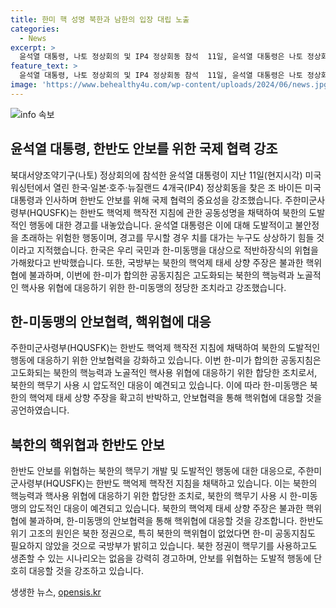 ```yaml
---
title: 한미 핵 성명 북한과 남한의 입장 대립 노출
categories:
  - News
excerpt: >
  윤석열 대통령, 나토 정상회의 및 IP4 정상회동 참석  11일, 윤석열 대통령은 나토 정상회의에 참석한 후 조 바이든 미국 대통령과 한미동맹과 관련한 공동성명을 둘러싼 긴장 상승에 대한 언급을 했다. 이에 대해 북한의 반응은 한미의 도발적 태도는 지역 안보를 위협한다고 강력하게 주장했으며, 한국 국방부는 이에 대해 북한의 핵위협을 강하게 비판하며, 만일 북한이 핵을 사용하려 한다면 한미동맹의 압도적인 대응을 경고했다. 
feature_text: >
  윤석열 대통령, 나토 정상회의 및 IP4 정상회동 참석  11일, 윤석열 대통령은 나토 정상회의에 참석한 후 조 바이든 미국 대통령과 한미동맹과 관련한 공동성명을 둘러싼 긴장 상승에 대한 언급을 했다. 이에 대해 북한의 반응은 한미의 도발적 태도는 지역 안보를 위협한다고 강력하게 주장했으며, 한국 국방부는 이에 대해 북한의 핵위협을 강하게 비판하며, 만일 북한이 핵을 사용하려 한다면 한미동맹의 압도적인 대응을 경고했다. 
image: 'https://www.behealthy4u.com/wp-content/uploads/2024/06/news.jpg'
---
```


<p><img src="https://www.behealthy4u.com/wp-content/uploads/2024/06/news.jpg" alt="info 속보" /></p>

<h2 data-ke-size="size26">윤석열 대통령, 한반도 안보를 위한 국제 협력 강조</h2>

<p data-ke-size="size16">북대서양조약기구(나토) 정상회의에 참석한 윤석열 대통령이 지난 11일(현지시각) 미국 워싱턴에서 열린 한국·일본·호주·뉴질랜드 4개국(IP4) 정상회동을 찾은 조 바이든 미국 대통령과 인사하며 한반도 안보를 위해 국제 협력의 중요성을 강조했습니다. 주한미군사령부(HQUSFK)는 한반도 핵억제 핵작전 지침에 관한 공동성명을 채택하여 북한의 도발적인 행동에 대한 경고를 내놓았습니다. 윤석열 대통령은 이에 대해 도발적이고 불안정을 초래하는 위험한 행동이며, 경고를 무시할 경우 치를 대가는 누구도 상상하기 힘들 것이라고 지적했습니다. 한국은 우리 국민과 한-미동맹을 대상으로 적반하장식의 위협을 가해왔다고 반박했습니다. 또한, 국방부는 북한의 핵억제 태세 상향 주장은 불과한 핵위협에 불과하며, 이번에 한-미가 합의한 공동지침은 고도화되는 북한의 핵능력과 노골적인 핵사용 위협에 대응하기 위한 한-미동맹의 정당한 조치라고 강조했습니다.</p>

<h2 data-ke-size="size26">한-미동맹의 안보협력, 핵위협에 대응</h2>

<p data-ke-size="size16">주한미군사령부(HQUSFK)는 한반도 핵억제 핵작전 지침에 채택하여 북한의 도발적인 행동에 대응하기 위한 안보협력을 강화하고 있습니다. 이번 한-미가 합의한 공동지침은 고도화되는 북한의 핵능력과 노골적인 핵사용 위협에 대응하기 위한 합당한 조치로서, 북한의 핵무기 사용 시 압도적인 대응이 예견되고 있습니다. 이에 따라 한-미동맹은 북한의 핵억제 태세 상향 주장을 확고히 반박하고, 안보협력을 통해 핵위협에 대응할 것을 공언하였습니다.</p>

<h2 data-ke-size="size26">북한의 핵위협과 한반도 안보</h2>

<p data-ke-size="size16">한반도 안보를 위협하는 북한의 핵무기 개발 및 도발적인 행동에 대한 대응으로, 주한미군사령부(HQUSFK)는 한반도 핵억제 핵작전 지침을 채택하고 있습니다. 이는 북한의 핵능력과 핵사용 위협에 대응하기 위한 합당한 조치로, 북한의 핵무기 사용 시 한-미동맹의 압도적인 대응이 예견되고 있습니다. 북한의 핵억제 태세 상향 주장은 불과한 핵위협에 불과하며, 한-미동맹의 안보협력을 통해 핵위협에 대응할 것을 강조합니다. 한반도 위기 고조의 원인은 북한 정권으로, 특히 북한의 핵위협이 없었다면 한-미 공동지침도 필요하지 않았을 것으로 국방부가 밝히고 있습니다. 북한 정권이 핵무기를 사용하고도 생존할 수 있는 시나리오는 없음을 강력히 경고하며, 안보를 위협하는 도발적 행동에 단호히 대응할 것을 강조하고 있습니다.</p>
생생한 뉴스, <a href="https://opensis.kr" rel="dofollow">opensis.kr</a>


